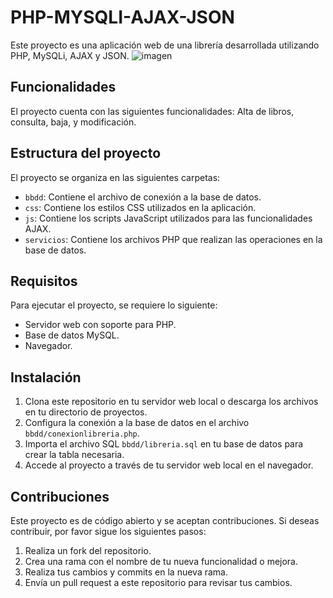 # PHP-MYSQLI-AJAX-JSON

Este proyecto es una aplicación web de una librería desarrollada utilizando PHP, MySQLi, AJAX y JSON.
![imagen](https://github.com/Githubsacri27/PHP-MYSQLI-AJAX-JSON/assets/99100069/b8da6935-0a82-4cdc-8150-6821a948972c)


## Funcionalidades

El proyecto cuenta con las siguientes funcionalidades:
Alta de libros, consulta, baja, y modificación.


## Estructura del proyecto

El proyecto se organiza en las siguientes carpetas:

- `bbdd`: Contiene el archivo de conexión a la base de datos.
- `css`: Contiene los estilos CSS utilizados en la aplicación.
- `js`: Contiene los scripts JavaScript utilizados para las funcionalidades AJAX.
- `servicios`: Contiene los archivos PHP que realizan las operaciones en la base de datos.

## Requisitos

Para ejecutar el proyecto, se requiere lo siguiente:

- Servidor web con soporte para PHP.
- Base de datos MySQL.
- Navegador.

## Instalación

1. Clona este repositorio en tu servidor web local o descarga los archivos en tu directorio de proyectos.
2. Configura la conexión a la base de datos en el archivo `bbdd/conexionlibreria.php`.
3. Importa el archivo SQL `bbdd/libreria.sql` en tu base de datos para crear la tabla necesaria.
4. Accede al proyecto a través de tu servidor web local en el navegador.

## Contribuciones

Este proyecto es de código abierto y se aceptan contribuciones. Si deseas contribuir, por favor sigue los siguientes pasos:

1. Realiza un fork del repositorio.
2. Crea una rama con el nombre de tu nueva funcionalidad o mejora.
3. Realiza tus cambios y commits en la nueva rama.
4. Envía un pull request a este repositorio para revisar tus cambios.
